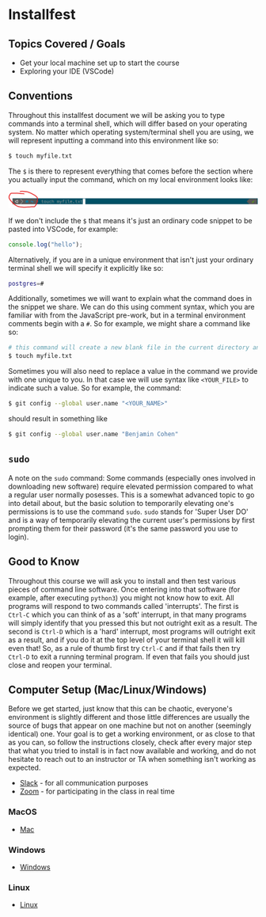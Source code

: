 # Installfest

## Topics Covered / Goals

- Get your local machine set up to start the course
- Exploring your IDE (VSCode)

## Conventions

Throughout this installfest document we will be asking you to type commands into a terminal shell, which will differ based on your operating system. No matter which operating system/terminal shell you are using, we will represent inputting a command into this environment like so:

```bash
$ touch myfile.txt
```

The `$` is there to represent everything that comes before the section where you actually input the command, which on my local environment looks like:

![Command Prompt Example](./resources/command-prompt.png)

If we don't include the `$` that means it's just an ordinary code snippet to be pasted into VSCode, for example:

```js
console.log("hello");
```

Alternatively, if you are in a unique environment that isn't just your ordinary terminal shell we will specify it explicitly like so:

```bash
postgres=#
```

Additionally, sometimes we will want to explain what the command does in the snippet we share. We can do this using comment syntax, which you are familiar with from the JavaScript pre-work, but in a terminal environment comments begin with a `#`. So for example, we might share a command like so:

```bash
# this command will create a new blank file in the current directory and name it 'myfile.txt'
$ touch myfile.txt
```

Sometimes you will also need to replace a value in the command we provide with one unique to you. In that case we will use syntax like `<YOUR_FILE>` to indicate such a value. So for example, the command:

```bash
$ git config --global user.name "<YOUR_NAME>"
```

should result in something like

```bash
$ git config --global user.name "Benjamin Cohen"
```

## `sudo`

A note on the `sudo` command: Some commands (especially ones involved in downloading new software) require elevated permission compared to what a regular user normally posesses. This is a somewhat advanced topic to go into detail about, but the basic solution to temporarily elevating one's permissions is to use the command `sudo`. `sudo` stands for 'Super User DO' and is a way of temporarily elevating the current user's permissions by first prompting them for their password (it's the same password you use to login).

## Good to Know

Throughout this course we will ask you to install and then test various pieces of command line software. Once entering into that software (for example, after executing `python3`) you might not know how to exit. All programs will respond to two commands called 'interrupts'. The first is `Ctrl-C` which you can think of as a 'soft' interrupt, in that many programs will simply identify that you pressed this but not outright exit as a result. The second is `Ctrl-D` which is a 'hard' interrupt, most programs will outright exit as a result, and if you do it at the top level of your terminal shell it will kill even that! So, as a rule of thumb first try `Ctrl-C` and if that fails then try `Ctrl-D` to exit a running terminal program. If even that fails you should just close and reopen your terminal.

## Computer Setup (Mac/Linux/Windows)

Before we get started, just know that this can be chaotic, everyone's environment is slightly different and those little differences are usually the source of bugs that appear on one machine but not on another (seemingly identical) one. Your goal is to get a working environment, or as close to that as you can, so follow the instructions closely, check after every major step that what you tried to install is in fact now available and working, and do not hesitate to reach out to an instructor or TA when something isn't working as expected.

- [Slack](https://slack.com/downloads) - for all communication purposes
- [Zoom](https://zoom.us/support/download) - for participating in the class in real time

### MacOS

- [Mac](./MacOS/README.md)

### Windows

- [Windows](./Windows/README.md)

### Linux

- [Linux](./Linux/README.md)
